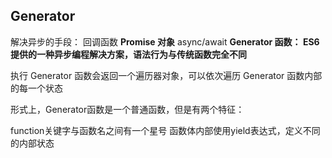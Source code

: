 ## Generator

解决异步的手段：
回调函数
**Promise 对象**
async/await
**Generator 函数： ES6 提供的一种异步编程解决方案，语法行为与传统函数完全不同**

执行 Generator 函数会返回一个遍历器对象，可以依次遍历 Generator 函数内部的每一个状态

形式上，Generator函数是一个普通函数，但是有两个特征：

function关键字与函数名之间有一个星号
函数体内部使用yield表达式，定义不同的内部状态
